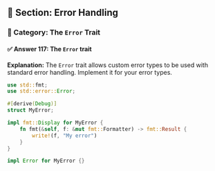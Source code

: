 ## 📘 Section: Error Handling  
### 🔹 Category: The `Error` Trait  
#### ✅ Answer 117: The `Error` trait

**Explanation:**
The `Error` trait allows custom error types to be used with standard error handling. Implement it for your error types.

```rust
use std::fmt;
use std::error::Error;

#[derive(Debug)]
struct MyError;

impl fmt::Display for MyError {
    fn fmt(&self, f: &mut fmt::Formatter) -> fmt::Result {
        write!(f, "My error")
    }
}

impl Error for MyError {}
```
